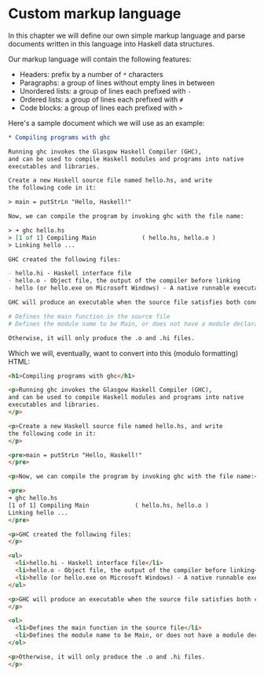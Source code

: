 # Custom markup language

In this chapter we will define our own simple markup language
and parse documents written in this language into Haskell data structures.

Our markup language will contain the following features:

- Headers: prefix by a number of `*` characters
- Paragraphs: a group of lines without empty lines in between
- Unordered lists: a group of lines each prefixed with `- `
- Ordered lists: a group of lines each prefixed with `# `
- Code blocks: a group of lines each prefixed with `> `

Here's a sample document which we will use as an example:

```org
* Compiling programs with ghc

Running ghc invokes the Glasgow Haskell Compiler (GHC),
and can be used to compile Haskell modules and programs into native
executables and libraries.

Create a new Haskell source file named hello.hs, and write
the following code in it:

> main = putStrLn "Hello, Haskell!"

Now, we can compile the program by invoking ghc with the file name:

> ➜ ghc hello.hs
> [1 of 1] Compiling Main             ( hello.hs, hello.o )
> Linking hello ...

GHC created the following files:

- hello.hi - Haskell interface file
- hello.o - Object file, the output of the compiler before linking
- hello (or hello.exe on Microsoft Windows) - A native runnable executable.

GHC will produce an executable when the source file satisfies both conditions:

# Defines the main function in the source file
# Defines the module name to be Main, or does not have a module declaration

Otherwise, it will only produce the .o and .hi files.
```

Which we will, eventually, want to convert into this (modulo formatting) HTML:

```html
<h1>Compiling programs with ghc</h1>

<p>Running ghc invokes the Glasgow Haskell Compiler (GHC),
and can be used to compile Haskell modules and programs into native
executables and libraries.
</p>

<p>Create a new Haskell source file named hello.hs, and write
the following code in it:
</p>

<pre>main = putStrLn "Hello, Haskell!"
</pre>

<p>Now, we can compile the program by invoking ghc with the file name:</p>

<pre>
➜ ghc hello.hs
[1 of 1] Compiling Main             ( hello.hs, hello.o )
Linking hello ...
</pre>

<p>GHC created the following files:
</p>

<ul>
  <li>hello.hi - Haskell interface file</li>
  <li>hello.o - Object file, the output of the compiler before linking</li>
  <li>hello (or hello.exe on Microsoft Windows) - A native runnable executable.</li>
</ul>

<p>GHC will produce an executable when the source file satisfies both conditions:
</p>

<ol>
  <li>Defines the main function in the source file</li>
  <li>Defines the module name to be Main, or does not have a module declaration</li>
</ol>

<p>Otherwise, it will only produce the .o and .hi files.
</p>
```
